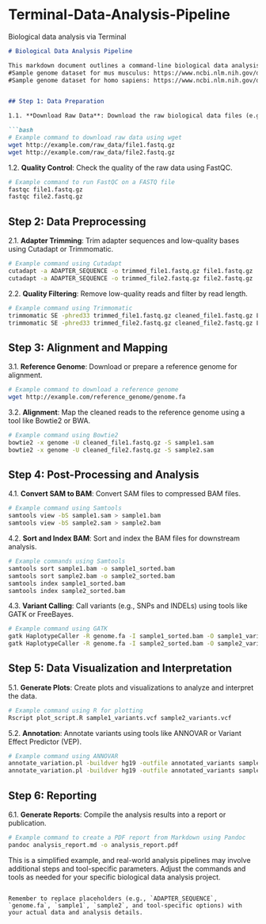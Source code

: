 # Terminal-Data-Analysis-Pipeline
Biological data analysis via Terminal

```markdown
# Biological Data Analysis Pipeline

This markdown document outlines a command-line biological data analysis pipeline using various tools and commands.
#Sample genome dataset for mus musculus: https://www.ncbi.nlm.nih.gov/datasets/genome/GCF_000001635.27/
#Sample genome dataset for homo sapiens: https://www.ncbi.nlm.nih.gov/datasets/genome/GCF_000001405.40/


## Step 1: Data Preparation

1.1. **Download Raw Data**: Download the raw biological data files (e.g., FASTQ files) from a sequencing facility or public repository.

```bash
# Example command to download raw data using wget
wget http://example.com/raw_data/file1.fastq.gz
wget http://example.com/raw_data/file2.fastq.gz
```

1.2. **Quality Control**: Check the quality of the raw data using FastQC.

```bash
# Example command to run FastQC on a FASTQ file
fastqc file1.fastq.gz
fastqc file2.fastq.gz
```

## Step 2: Data Preprocessing

2.1. **Adapter Trimming**: Trim adapter sequences and low-quality bases using Cutadapt or Trimmomatic.

```bash
# Example command using Cutadapt
cutadapt -a ADAPTER_SEQUENCE -o trimmed_file1.fastq.gz file1.fastq.gz
cutadapt -a ADAPTER_SEQUENCE -o trimmed_file2.fastq.gz file2.fastq.gz
```

2.2. **Quality Filtering**: Remove low-quality reads and filter by read length.

```bash
# Example command using Trimmomatic
trimmomatic SE -phred33 trimmed_file1.fastq.gz cleaned_file1.fastq.gz LEADING:20 TRAILING:20 MINLEN:50
trimmomatic SE -phred33 trimmed_file2.fastq.gz cleaned_file2.fastq.gz LEADING:20 TRAILING:20 MINLEN:50
```

## Step 3: Alignment and Mapping

3.1. **Reference Genome**: Download or prepare a reference genome for alignment.

```bash
# Example command to download a reference genome
wget http://example.com/reference_genome/genome.fa
```

3.2. **Alignment**: Map the cleaned reads to the reference genome using a tool like Bowtie2 or BWA.

```bash
# Example command using Bowtie2
bowtie2 -x genome -U cleaned_file1.fastq.gz -S sample1.sam
bowtie2 -x genome -U cleaned_file2.fastq.gz -S sample2.sam
```

## Step 4: Post-Processing and Analysis

4.1. **Convert SAM to BAM**: Convert SAM files to compressed BAM files.

```bash
# Example command using Samtools
samtools view -bS sample1.sam > sample1.bam
samtools view -bS sample2.sam > sample2.bam
```

4.2. **Sort and Index BAM**: Sort and index the BAM files for downstream analysis.

```bash
# Example commands using Samtools
samtools sort sample1.bam -o sample1_sorted.bam
samtools sort sample2.bam -o sample2_sorted.bam
samtools index sample1_sorted.bam
samtools index sample2_sorted.bam
```

4.3. **Variant Calling**: Call variants (e.g., SNPs and INDELs) using tools like GATK or FreeBayes.

```bash
# Example command using GATK
gatk HaplotypeCaller -R genome.fa -I sample1_sorted.bam -O sample1_variants.vcf
gatk HaplotypeCaller -R genome.fa -I sample2_sorted.bam -O sample2_variants.vcf
```

## Step 5: Data Visualization and Interpretation

5.1. **Generate Plots**: Create plots and visualizations to analyze and interpret the data.

```bash
# Example command using R for plotting
Rscript plot_script.R sample1_variants.vcf sample2_variants.vcf
```

5.2. **Annotation**: Annotate variants using tools like ANNOVAR or Variant Effect Predictor (VEP).

```bash
# Example command using ANNOVAR
annotate_variation.pl -buildver hg19 -outfile annotated_variants sample1_variants.vcf genome.fa
annotate_variation.pl -buildver hg19 -outfile annotated_variants sample2_variants.vcf genome.fa
```

## Step 6: Reporting

6.1. **Generate Reports**: Compile the analysis results into a report or publication.

```bash
# Example command to create a PDF report from Markdown using Pandoc
pandoc analysis_report.md -o analysis_report.pdf
```

This is a simplified example, and real-world analysis pipelines may involve additional steps and tool-specific parameters. Adjust the commands and tools as needed for your specific biological data analysis project.
```

Remember to replace placeholders (e.g., `ADAPTER_SEQUENCE`, `genome.fa`, `sample1`, `sample2`, and tool-specific options) with your actual data and analysis details.
